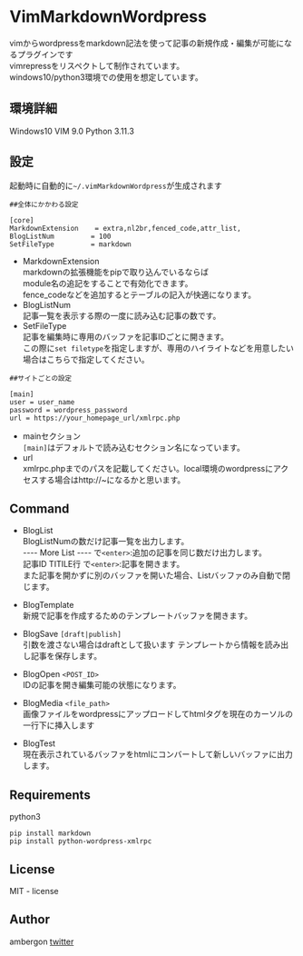 # VimMarkdownWordpress
vimからwordpressをmarkdown記法を使って記事の新規作成・編集が可能になるプラグインです<br />
vimrepressをリスペクトして制作されています。<br />
windows10/python3環境での使用を想定しています。<br />


## 環境詳細
Windows10
VIM 9.0
Python 3.11.3


## 設定
起動時に自動的に`~/.vimMarkdownWordpress`が生成されます<br />

```
##全体にかかわる設定

[core]
MarkdownExtension    = extra,nl2br,fenced_code,attr_list,
BlogListNum         = 100
SetFileType         = markdown
```

- MarkdownExtension<br />
    markdownの拡張機能をpipで取り込んでいるならば<br />
    module名の追記をすることで有効化できます。<br />
    fence_codeなどを追加するとテーブルの記入が快適になります。<br />
- BlogListNum<br />
    記事一覧を表示する際の一度に読み込む記事の数です。<br />
- SetFileType<br />
    記事を編集時に専用のバッファを記事IDごとに開きます。<br />
    この際に`set filetype`を指定しますが、専用のハイライトなどを用意したい場合はこちらで指定してください。<br />
```
##サイトごとの設定

[main]
user = user_name
password = wordpress_password
url = https://your_homepage_url/xmlrpc.php
```

- mainセクション<br />
    `[main]`はデフォルトで読み込むセクション名になっています。<br />
- url<br />
    xmlrpc.phpまでのパスを記載してください。local環境のwordpressにアクセスする場合はhttp://~になるかと思います。<br />



## Command
- BlogList<br />
    BlogListNumの数だけ記事一覧を出力します。<br />
    ---- More List ---- で`<enter>`:追加の記事を同じ数だけ出力します。<br />
    記事ID TITILE行     で`<enter>`:記事を開きます。<br />
    また記事を開かずに別のバッファを開いた場合、Listバッファのみ自動で閉じます。<br />
- BlogTemplate<br />
    新規で記事を作成するためのテンプレートバッファを開きます。<br />
- BlogSave `[draft|publish]`<br />
    引数を渡さない場合はdraftとして扱います
    テンプレートから情報を読み出し記事を保存します。<br />
- BlogOpen `<POST_ID>`<br />
    IDの記事を開き編集可能の状態になります。<br />
- BlogMedia `<file_path>`<br />
    画像ファイルをwordpressにアップロードしてhtmlタグを現在のカーソルの一行下に挿入します<br />

- BlogTest<br />
    現在表示されているバッファをhtmlにコンバートして新しいバッファに出力します。


## Requirements
python3
```
pip install markdown
pip install python-wordpress-xmlrpc
```

## License
MIT - license

## Author
ambergon 
[twitter](https://twitter.com/Sc_lFoxGon)
